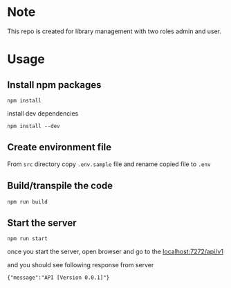 # Note

This repo is created for library management with two roles admin and user.

# Usage

## Install npm packages

```
npm install
```

install dev dependencies

```
npm install --dev
```

## Create environment file

From `src` directory copy `.env.sample` file and rename copied file to `.env`

## Build/transpile the code

```
npm run build
```

## Start the server

```
npm run start
```

once you start the server, open browser and go to the [localhost:7272/api/v1](http://localhost:7272/api/v1)

and you should see following response from server

```
{"message":"API [Version 0.0.1]"}
```
